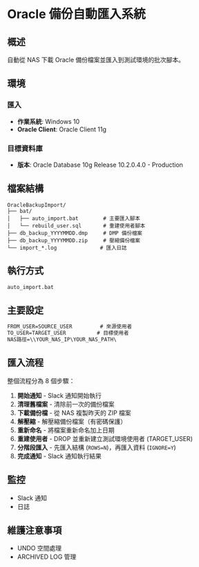 # Oracle 備份自動匯入系統

## 概述
自動從 NAS 下載 Oracle 備份檔案並匯入到測試環境的批次腳本。

## 環境
### 匯入
- **作業系統**: Windows 10
- **Oracle Client**: Oracle Client 11g

### 目標資料庫
- **版本**: Oracle Database 10g Release 10.2.0.4.0 - Production

## 檔案結構
```
OracleBackupImport/
├── bat/
│   ├── auto_import.bat        # 主要匯入腳本
│   └── rebuild_user.sql       # 重建使用者腳本
├── db_backup_YYYYMMDD.dmp     # DMP 備份檔案
├── db_backup_YYYYMMDD.zip     # 壓縮備份檔案
└── import_*.log              # 匯入日誌
```

## 執行方式
```bat
auto_import.bat
```

## 主要設定
```bat
FROM_USER=SOURCE_USER         # 來源使用者
TO_USER=TARGET_USER          # 目標使用者
NAS路徑=\\YOUR_NAS_IP\YOUR_NAS_PATH\
```

## 匯入流程
整個流程分為 8 個步驟：

1. **開始通知** - Slack 通知開始執行
2. **清理舊檔案** - 清除前一次的備份檔案
3. **下載備份檔** - 從 NAS 複製昨天的 ZIP 檔案
4. **解壓縮** - 解壓縮備份檔案（有密碼保護）
5. **重新命名** - 將檔案重新命名加上日期
6. **重建使用者** - DROP 並重新建立測試環境使用者 (TARGET_USER)
7. **分階段匯入** - 先匯入結構 (`ROWS=N`)，再匯入資料 (`IGNORE=Y`)
8. **完成通知** - Slack 通知執行結果

## 監控
- Slack 通知
- 日誌

## 維護注意事項
- UNDO 空間處理
- ARCHIVED LOG 管理
